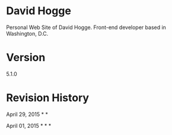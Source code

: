 David Hogge
==========================

Personal Web Site of David Hogge. Front-end developer based in Washington, D.C.


Version
==========================
5.1.0


Revision History
==========================
April 29, 2015
* 
* 

April 01, 2015
* 
* 
* 
